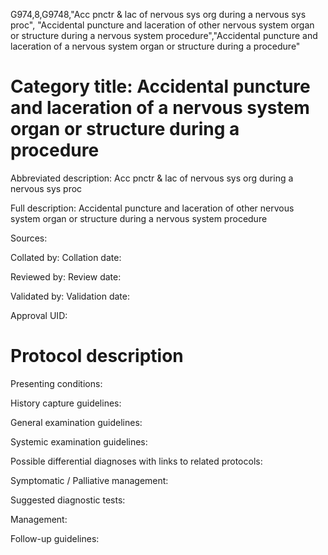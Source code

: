 G974,8,G9748,"Acc pnctr & lac of nervous sys org during a nervous sys proc", "Accidental puncture and laceration of other nervous system organ or structure during a nervous system procedure","Accidental puncture and laceration of a nervous system organ or structure during a procedure"
# Category title: Accidental puncture and laceration of a nervous system organ or structure during a procedure

Abbreviated description: Acc pnctr & lac of nervous sys org during a nervous sys proc

Full description: Accidental puncture and laceration of other nervous system organ or structure during a nervous system procedure

Sources:

Collated by:
Collation date:

Reviewed by:
Review date:

Validated by:
Validation date:

Approval UID:

# Protocol description

Presenting conditions:

History capture guidelines:

General examination guidelines:

Systemic examination guidelines:

Possible differential diagnoses with links to related protocols:

Symptomatic / Palliative management:

Suggested diagnostic tests:

Management:

Follow-up guidelines:
